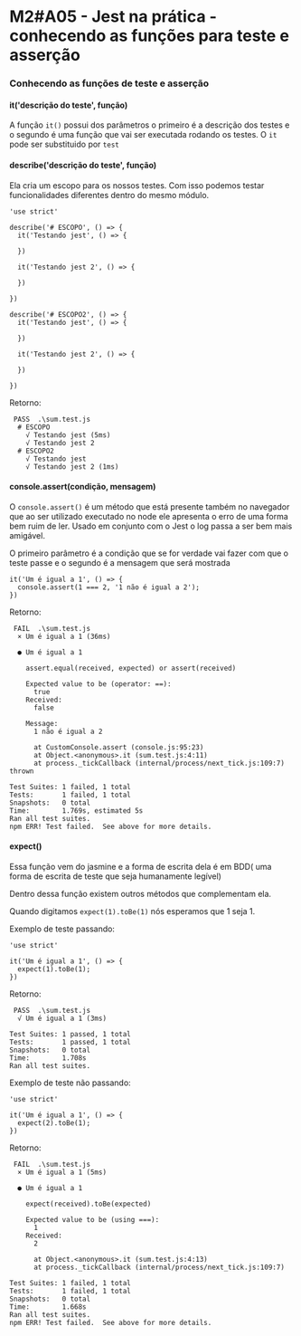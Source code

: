 # M2#A05 - Jest na prática - conhecendo as funções para teste e asserção

### Conhecendo as funções de teste e asserção

#### it('descrição do teste', função)

A função `it()` possui dos parâmetros o primeiro é a descrição dos testes e o segundo é uma função que vai ser executada rodando os testes. O `it` pode ser substituido por `test`

#### describe('descrição do teste', função)
Ela cria um escopo para os nossos testes. Com isso podemos testar funcionalidades diferentes dentro do mesmo módulo.

```
'use strict'

describe('# ESCOPO', () => {
  it('Testando jest', () => {

  })

  it('Testando jest 2', () => {

  })

})

describe('# ESCOPO2', () => {
  it('Testando jest', () => {

  })

  it('Testando jest 2', () => {

  })

})

```
Retorno: 
```
 PASS  .\sum.test.js
  # ESCOPO
    √ Testando jest (5ms)
    √ Testando jest 2
  # ESCOPO2
    √ Testando jest
    √ Testando jest 2 (1ms)
```

#### console.assert(condição, mensagem)
O `console.assert()` é um método que está presente também no navegador que ao ser utilizado executado no node ele apresenta o erro de uma forma bem ruim de ler. Usado em conjunto com o Jest o log passa a ser bem mais amigável.

O primeiro parâmetro é a condição que se for verdade vai fazer com que o teste passe e o segundo é a mensagem que será mostrada

```
it('Um é igual a 1', () => {
  console.assert(1 === 2, '1 não é igual a 2');
})
```

Retorno:
```
 FAIL  .\sum.test.js
  × Um é igual a 1 (36ms)

  ● Um é igual a 1

    assert.equal(received, expected) or assert(received)

    Expected value to be (operator: ==):
      true
    Received:
      false

    Message:
      1 não é igual a 2

      at CustomConsole.assert (console.js:95:23)
      at Object.<anonymous>.it (sum.test.js:4:11)
      at process._tickCallback (internal/process/next_tick.js:109:7) thrown

Test Suites: 1 failed, 1 total
Tests:       1 failed, 1 total
Snapshots:   0 total
Time:        1.769s, estimated 5s
Ran all test suites.
npm ERR! Test failed.  See above for more details.
```

#### expect()
Essa função vem do jasmine e a forma de escrita dela é em BDD( uma forma de escrita de teste que seja humanamente legível)

Dentro dessa função existem outros métodos que complementam ela.

Quando digitamos `expect(1).toBe(1)` nós esperamos que 1 seja 1.

Exemplo de teste passando:

```
'use strict'

it('Um é igual a 1', () => {
  expect(1).toBe(1);
})
```

Retorno:
```
 PASS  .\sum.test.js
  √ Um é igual a 1 (3ms)

Test Suites: 1 passed, 1 total
Tests:       1 passed, 1 total
Snapshots:   0 total
Time:        1.708s
Ran all test suites.
```

Exemplo de teste não passando:

```
'use strict'

it('Um é igual a 1', () => {
  expect(2).toBe(1);
})
```

Retorno:
```
 FAIL  .\sum.test.js
  × Um é igual a 1 (5ms)

  ● Um é igual a 1

    expect(received).toBe(expected)

    Expected value to be (using ===):
      1
    Received:
      2

      at Object.<anonymous>.it (sum.test.js:4:13)
      at process._tickCallback (internal/process/next_tick.js:109:7)

Test Suites: 1 failed, 1 total
Tests:       1 failed, 1 total
Snapshots:   0 total
Time:        1.668s
Ran all test suites.
npm ERR! Test failed.  See above for more details.
```